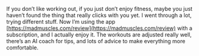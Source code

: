If you don’t like working out, if you just don’t enjoy fitness, maybe you just haven’t found the thing that really clicks with you yet. I went through a lot, trying different stuff. Now I’m using the app [https://madmuscles.com/review](https://madmuscles.com/review) with a subscription, and I actually enjoy it. The workouts are adjusted really well, there’s an AI coach for tips, and lots of advice to make everything more comfortable.
